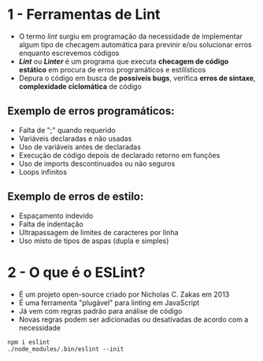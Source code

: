 # 1 - Ferramentas de Lint

- O termo _lint_ surgiu em programação da necessidade de implementar algum tipo de checagem automática para previnir e/ou solucionar erros enquanto escrevemos códigos
- **_Lint_** ou **_Linter_** é um programa que executa **checagem de código estático** em procura de erros programáticos e estilísticos
- Depura o código em busca de **possíveis bugs**, verifica **erros de sintaxe**, **complexidade ciclomática** de código

## Exemplo de erros programáticos:

- Falta de ";" quando requerido
- Variáveis declaradas e não usadas
- Uso de variáveis antes de declaradas
- Execução de código depois de declarado retorno em funções
- Uso de imports descontinuados ou não seguros
- Loops infinitos

## Exemplo de erros de estilo:

- Espaçamento indevido
- Falta de indentação
- Ultrapassagem de limites de caracteres por linha
- Uso misto de tipos de aspas (dupla e simples)

# 2 - O que é o ESLint?

- É um projeto open-source criado por Nicholas C. Zakas em 2013
- É uma ferramenta "plugável" para linting em JavaScript
- Já vem com regras padrão para análise de código
- Novas regras podem ser adicionadas ou desativadas de acordo com a necessidade

```
npm i eslint
./node_modules/.bin/eslint --init
```
